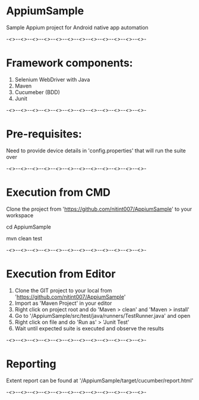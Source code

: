 # AppiumSample

Sample Appium project for Android native app automation

-*<*>*--*<*>*--*<*>*--*<*>*--*<*>*--*<*>*--*<*>*--*<*>*--*<*>*--*<*>*--*<*>*--*<*>*-

# Framework components:

1. Selenium WebDriver with Java
2. Maven
2. Cucumeber (BDD)
3. Junit

-*<*>*--*<*>*--*<*>*--*<*>*--*<*>*--*<*>*--*<*>*--*<*>*--*<*>*--*<*>*--*<*>*--*<*>*-

# Pre-requisites:

Need to provide device details in 'config.properties' that will run the suite over

-*<*>*--*<*>*--*<*>*--*<*>*--*<*>*--*<*>*--*<*>*--*<*>*--*<*>*--*<*>*--*<*>*--*<*>*-

# Execution from CMD

Clone the project from 'https://github.com/nitint007/AppiumSample' to your workspace

cd AppiumSample

mvn clean test

-*<*>*--*<*>*--*<*>*--*<*>*--*<*>*--*<*>*--*<*>*--*<*>*--*<*>*--*<*>*--*<*>*--*<*>*-

# Execution from Editor

1. Clone the GIT project to your local from 'https://github.com/nitint007/AppiumSample'
2. Import as 'Maven Project' in your editor
3. Right click on project root and do 'Maven > clean' and 'Maven > install'
4. Go to '/AppiumSample/src/test/java/runners/TestRunner.java' and open
5. Right click on file and do 'Run as' > 'Junit Test'
6. Wait until expected suite is executed and observe the results

-*<*>*--*<*>*--*<*>*--*<*>*--*<*>*--*<*>*--*<*>*--*<*>*--*<*>*--*<*>*--*<*>*--*<*>*-

# Reporting

Extent report can be found at '/AppiumSample/target/cucumber/report.html'

-*<*>*--*<*>*--*<*>*--*<*>*--*<*>*--*<*>*--*<*>*--*<*>*--*<*>*--*<*>*--*<*>*--*<*>*-

